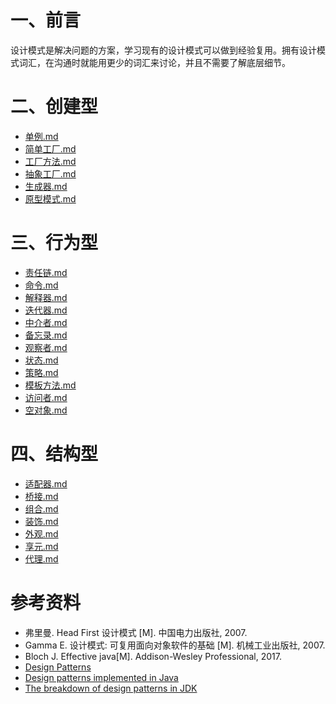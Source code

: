 # 一、前言

设计模式是解决问题的方案，学习现有的设计模式可以做到经验复用。拥有设计模式词汇，在沟通时就能用更少的词汇来讨论，并且不需要了解底层细节。

# 二、创建型

- [单例.md](./设计模式%20%20-%20单例.md)
- [简单工厂.md](./设计模式%20-%20简单工厂.md)
- [工厂方法.md](./设计模式%20-%20工厂方法.md)
- [抽象工厂.md](./设计模式%20-%20抽象工厂.md)
- [生成器.md](./设计模式%20-%20生成器.md)
- [原型模式.md](./设计模式%20-%20原型模式.md)

# 三、行为型

- [责任链.md](./设计模式%20-%20责任链.md)
- [命令.md](./设计模式%20-%20命令.md)
- [解释器.md](./设计模式%20-%20解释器.md)
- [迭代器.md](./设计模式%20-%20迭代器.md)
- [中介者.md](./设计模式%20-%20中介者.md)
- [备忘录.md](./设计模式%20-%20备忘录.md)
- [观察者.md](./设计模式%20-%20观察者.md)
- [状态.md](./设计模式%20-%20状态.md)
- [策略.md](./设计模式%20-%20策略.md)
- [模板方法.md](./设计模式%20-%20模板方法.md)
- [访问者.md](./设计模式%20-%20访问者.md)
- [空对象.md](./设计模式%20-%20空对象.md)

# 四、结构型

- [适配器.md](./设计模式%20-%20适配器.md)
- [桥接.md](./设计模式%20-%20桥接.md)
- [组合.md](./设计模式%20-%20组合.md)
- [装饰.md](./设计模式%20-%20装饰.md)
- [外观.md](./设计模式%20-%20外观.md)
- [享元.md](./设计模式%20-%20享元.md)
- [代理.md](./设计模式%20-%20代理.md)

# 参考资料

- 弗里曼. Head First 设计模式 [M]. 中国电力出版社, 2007.
- Gamma E. 设计模式: 可复用面向对象软件的基础 [M]. 机械工业出版社, 2007.
- Bloch J. Effective java[M]. Addison-Wesley Professional, 2017.
- [Design Patterns](http://www.oodesign.com/)
- [Design patterns implemented in Java](http://java-design-patterns.com/)
- [The breakdown of design patterns in JDK](http://www.programering.com/a/MTNxAzMwATY.html)